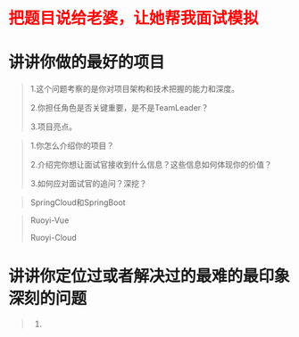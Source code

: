 # <strong style="color:red">把题目说给老婆，让她帮我面试模拟</strong>

# 讲讲你做的最好的项目

> 1.这个问题考察的是你对项目架构和技术把握的能力和深度。
>
> 2.你担任角色是否关键重要，是不是TeamLeader？
>
> 3.项目亮点。

> 1.你怎么介绍你的项目？
>
> 2.介绍完你想让面试官接收到什么信息？这些信息如何体现你的价值？
>
> 3.如何应对面试官的追问？深挖？

> SpringCloud和SpringBoot

> Ruoyi-Vue
>
> Ruoyi-Cloud
>
> 

# 讲讲你定位过或者解决过的最难的最印象深刻的问题

> 1.